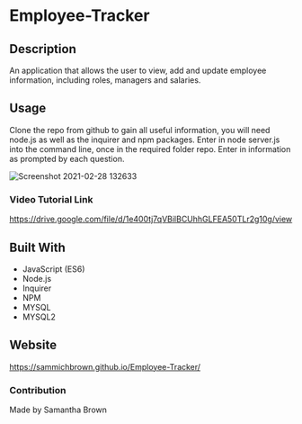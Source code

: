 # Employee-Tracker

## Description
 An application that allows the user to view, add and update employee information, including roles, managers and salaries.

## Usage
Clone the repo from github to gain all useful information, you will need node.js as well as the inquirer and npm packages.
Enter in node server.js into the command line, once in the required folder repo.
Enter in information as prompted by each question.

![Screenshot 2021-02-28 132633](https://user-images.githubusercontent.com/71106177/109429219-9da21f80-79c8-11eb-9dc4-bd4b12cd34c7.png)

### Video Tutorial Link
https://drive.google.com/file/d/1e400tj7qVBilBCUhhGLFEA50TLr2g10g/view

## Built With

- JavaScript (ES6)
- Node.js
- Inquirer
- NPM
- MYSQL
- MYSQL2

## Website
https://sammichbrown.github.io/Employee-Tracker/

### Contribution
Made by Samantha Brown
